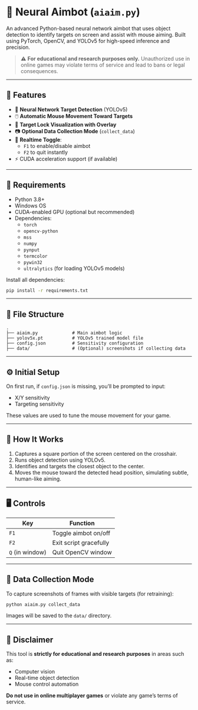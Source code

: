 # 🎯 Neural Aimbot (`aiaim.py`)

An advanced Python-based neural network aimbot that uses object detection to identify targets on screen and assist with mouse aiming. Built using PyTorch, OpenCV, and YOLOv5 for high-speed inference and precision.

> ⚠️ **For educational and research purposes only.** Unauthorized use in online games may violate terms of service and lead to bans or legal consequences.

---

## 🚀 Features

- 🧠 **Neural Network Target Detection** (YOLOv5)
- 🖱️ **Automatic Mouse Movement Toward Targets**
- 🎯 **Target Lock Visualization with Overlay**
- 📷 **Optional Data Collection Mode** (`collect_data`)
- 🔄 **Realtime Toggle**:  
  - `F1` to enable/disable aimbot  
  - `F2` to quit instantly
- ⚡ CUDA acceleration support (if available)

---

## 🧱 Requirements

- Python 3.8+
- Windows OS
- CUDA-enabled GPU (optional but recommended)
- Dependencies:
  - `torch`
  - `opencv-python`
  - `mss`
  - `numpy`
  - `pynput`
  - `termcolor`
  - `pywin32`
  - `ultralytics` (for loading YOLOv5 models)

Install all dependencies:

```bash
pip install -r requirements.txt
```

---

## 📁 File Structure

```
.
├── aiaim.py             # Main aimbot logic
├── yolov5x.pt           # YOLOv5 trained model file
├── config.json          # Sensitivity configuration
├── data/                # (Optional) screenshots if collecting data
```

---

## ⚙️ Initial Setup

On first run, if `config.json` is missing, you’ll be prompted to input:

- X/Y sensitivity
- Targeting sensitivity

These values are used to tune the mouse movement for your game.

---

## 🧠 How It Works

1. Captures a square portion of the screen centered on the crosshair.
2. Runs object detection using YOLOv5.
3. Identifies and targets the closest object to the center.
4. Moves the mouse toward the detected head position, simulating subtle, human-like aiming.

---

## 🖥️ Controls

| Key         | Function              |
|-------------|------------------------|
| `F1`        | Toggle aimbot on/off   |
| `F2`        | Exit script gracefully |
| `Q` (in window) | Quit OpenCV window      |

---

## 📸 Data Collection Mode

To capture screenshots of frames with visible targets (for retraining):

```bash
python aiaim.py collect_data
```

Images will be saved to the `data/` directory.

---

## 🛑 Disclaimer

This tool is **strictly for educational and research purposes** in areas such as:

- Computer vision
- Real-time object detection
- Mouse control automation

**Do not use in online multiplayer games** or violate any game’s terms of service.
